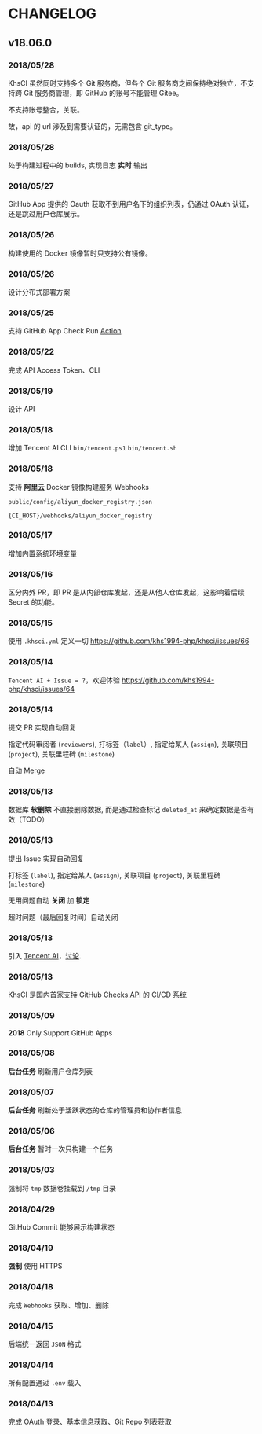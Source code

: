 # CHANGELOG

## v18.06.0

### 2018/05/28

KhsCI 虽然同时支持多个 Git 服务商，但各个 Git 服务商之间保持绝对独立，不支持跨 Git 服务商管理，即 GitHub 的账号不能管理 Gitee。

不支持账号整合，关联。

故，api 的 url 涉及到需要认证的，无需包含 git_type。

### 2018/05/28

处于构建过程中的 builds, 实现日志 **实时** 输出

### 2018/05/27

GitHub App 提供的 Oauth 获取不到用户名下的组织列表，仍通过 OAuth 认证，还是跳过用户仓库展示。

### 2018/05/26

构建使用的 Docker 镜像暂时只支持公有镜像。

### 2018/05/26

设计分布式部署方案

### 2018/05/25

支持 GitHub App Check Run [Action](https://developer.github.com/changes/2018-05-23-request-actions-on-checks/)

### 2018/05/22

完成 API Access Token、CLI

### 2018/05/19

设计 API

### 2018/05/18

增加 Tencent AI CLI `bin/tencent.ps1` `bin/tencent.sh`

### 2018/05/18

支持 **阿里云** Docker 镜像构建服务 Webhooks

`public/config/aliyun_docker_registry.json`

`{CI_HOST}/webhooks/aliyun_docker_registry`

### 2018/05/17

增加内置系统环境变量

### 2018/05/16

区分内外 PR，即 PR 是从内部仓库发起，还是从他人仓库发起，这影响着后续 Secret 的功能。

### 2018/05/15

使用 `.khsci.yml` 定义一切 https://github.com/khs1994-php/khsci/issues/66

### 2018/05/14

`Tencent AI + Issue = ?`，欢迎体验 https://github.com/khs1994-php/khsci/issues/64

### 2018/05/14

提交 PR 实现自动回复

指定代码审阅者 (`reviewers`), 打标签（`label`）, 指定给某人 (`assign`), 关联项目 (`project`), 关联里程碑 (`milestone`)

自动 Merge

### 2018/05/13

数据库 **软删除** 不直接删除数据, 而是通过检查标记 `deleted_at` 来确定数据是否有效（TODO）

### 2018/05/13

提出 Issue 实现自动回复

打标签 (`label`), 指定给某人 (`assign`), 关联项目 (`project`), 关联里程碑 (`milestone`)

无用问题自动 **关闭** 加 **锁定**

超时问题（最后回复时间）自动关闭

### 2018/05/13

引入 [Tencent AI](https://github.com/khs1994-php/tencent-ai)，[讨论](https://github.com/khs1994-php/khsci/issues/61).

### 2018/05/13

KhsCI 是国内首家支持 GitHub [Checks API](https://blog.github.com/2018-05-07-introducing-checks-api/) 的 CI/CD 系统

### 2018/05/09

**2018** Only Support GitHub Apps

### 2018/05/08

**后台任务** 刷新用户仓库列表

### 2018/05/07

**后台任务** 刷新处于活跃状态的仓库的管理员和协作者信息

### 2018/05/06

**后台任务** 暂时一次只构建一个任务

### 2018/05/03

强制将 `tmp` 数据卷挂载到 `/tmp` 目录

### 2018/04/29

GitHub Commit 能够展示构建状态

### 2018/04/19

**强制** 使用 HTTPS

### 2018/04/18

完成 `Webhooks` 获取、增加、删除

### 2018/04/15

后端统一返回 `JSON` 格式

### 2018/04/14

所有配置通过 `.env` 载入

### 2018/04/13

完成 OAuth 登录、基本信息获取、Git Repo 列表获取
